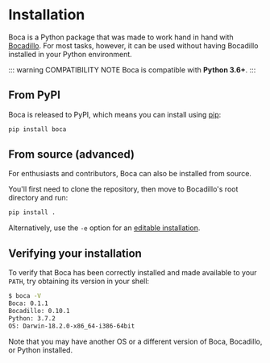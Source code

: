 # Installation

Boca is a Python package that was made to work hand in hand with [Bocadillo][bocadillo]. For most tasks, however, it can be used without having Bocadillo installed in your Python environment.

::: warning COMPATIBILITY NOTE
Boca is compatible with **Python 3.6+**.
:::

## From PyPI

Boca is released to PyPI, which means you can install using [pip](https://pip.pypa.io/en/stable/):

```bash
pip install boca
```

## From source (advanced)

For enthusiasts and contributors, Boca can also be installed from source.

You'll first need to clone the repository, then move to Bocadillo's root directory and run:

```bash
pip install .
```

Alternatively, use the `-e` option for an [editable installation](https://pip.pypa.io/en/stable/reference/pip_install/#editable-installs).

## Verifying your installation

To verify that Boca has been correctly installed and made available to your `PATH`, try obtaining its version in your shell:

```bash
$ boca -V
Boca: 0.1.1
Bocadillo: 0.10.1
Python: 3.7.2
OS: Darwin-18.2.0-x86_64-i386-64bit
```

Note that you may have another OS or a different version of Boca, Bocadillo, or Python installed.

[bocadillo]: https://bocadilloproject.github.io
